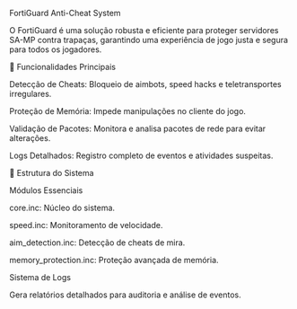 FortiGuard Anti-Cheat System

O FortiGuard é uma solução robusta e eficiente para proteger servidores SA-MP contra trapaças, garantindo uma experiência de jogo justa e segura para todos os jogadores.

🚀 Funcionalidades Principais

Detecção de Cheats: Bloqueio de aimbots, speed hacks e teletransportes irregulares.

Proteção de Memória: Impede manipulações no cliente do jogo.

Validação de Pacotes: Monitora e analisa pacotes de rede para evitar alterações.

Logs Detalhados: Registro completo de eventos e atividades suspeitas.

📂 Estrutura do Sistema

Módulos Essenciais

core.inc: Núcleo do sistema.

speed.inc: Monitoramento de velocidade.

aim_detection.inc: Detecção de cheats de mira.

memory_protection.inc: Proteção avançada de memória.

Sistema de Logs

Gera relatórios detalhados para auditoria e análise de eventos.


